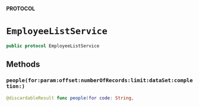 **PROTOCOL**

# `EmployeeListService`

```swift
public protocol EmployeeListService
```

## Methods
### `people(for:param:offset:numberOfRecords:limit:dataSet:completion:)`

```swift
@discardableResult func people(for code: String,
```
